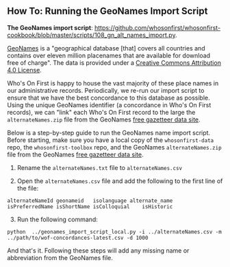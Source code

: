 ## How To: Running the GeoNames Import Script

**The GeoNames import script**: https://github.com/whosonfirst/whosonfirst-cookbook/blob/master/scripts/108_gn_alt_names_import.py.

[GeoNames](http://www.geonames.org) is a "geographical database [that] covers all countries and contains over eleven million placenames that are available for download free of charge". The data is provided under a [Creative Commons Attribution 4.0 License](https://creativecommons.org/licenses/by/4.0/).

Who's On First is happy to house the vast majority of these place names in our administrative records. Periodically, we re-run our import script to ensure that we have the best concordance to this database as possible. Using the unique GeoNames identifier (a concordance in Who's On First records), we can "link" each Who's On First record to the large the `alternateNames.zip` file from the GeoNames [free gazetteer data site](http://download.geonames.org/export/dump/).

Below is a step-by-step guide to run the GeoNames name import script. Before starting, make sure you have a local copy of the `whosonfirst-data` repo, the `whosonfirst-toolbox` repo, and the GeoNames `alternateNames.zip` file from the GeoNames [free gazetteer data site](http://download.geonames.org/export/dump/).

1. Rename the `alternateNames.txt` file to `alternateNames.csv`

2. Open the `alternateNames.csv` file and add the following to the first line of the file:
  
```
alternateNameId	geonameid	isolanguage	alternate_name	isPreferredName	isShortName	isColloquial	isHistoric  
```
  
3. Run the following command:

```
python  ../geonames_import_script_local.py -i ../alternateNames.csv -m ../path/to/wof-concordances-latest.csv -d 1000
```

And that's it. Following these steps will add any missing name or abbreviation from the GeoNames file.
